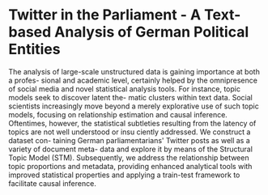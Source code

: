 # Twitter in the Parliament - A Text-based Analysis of German Political Entities

The analysis of large-scale unstructured data is gaining importance at both a profes- sional and academic level, certainly helped by the omnipresence of social media and novel statistical analysis tools. For instance, topic models seek to discover latent the- matic clusters within text data. Social scientists increasingly move beyond a merely explorative use of such topic models, focusing on relationship estimation and causal inference. Oftentimes, however, the statistical subtleties resulting from the latency of topics are not well understood or insu ciently addressed. We construct a dataset con- taining German parliamentarians' Twitter posts as well as a variety of document meta- data and explore it by means of the Structural Topic Model (STM). Subsequently, we address the relationship between topic proportions and metadata, providing enhanced analytical tools with improved statistical properties and applying a train-test framework to facilitate causal inference.
